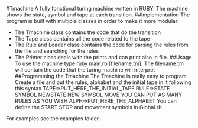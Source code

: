 #Tmachine
A fully fonctional turing machine written in RUBY. The machine shows the state, symbol and tape  at each transition.
##Implementation
The program is built with multiple classes in order to make it more modular:
*	The Tmachine class contains the code that do the transition
* 	The Tape class contains all the code related to the tape
* 	The Rule and Loader class contains the code for parsing the rules from the file and searching for the rules
*	The Printer class deals with the prints and can print also in file.
##Usage
To use the machine type ruby main.rb [filename.tm]. The filename.tm will contain the code that the turing machine will interpret
##Programming the Tmachine
The Tmachine is really easy to program
Create a file and put the rules, alphabet and the initial tape in it following this syntax
		TAPE=>PUT_HERE_THE_INITIAL_TAPE
		RULE=>STATE SYMBOL NEWSTATE NEW SYMBOL MOVE
			YOU CAN PUT AS MANY RULES AS YOU WISH
		ALPH=>PUT_HERE_THE_ALPHABET
You can define the START STOP and movement symbols in Global.rb

For examples see the examples folder.


